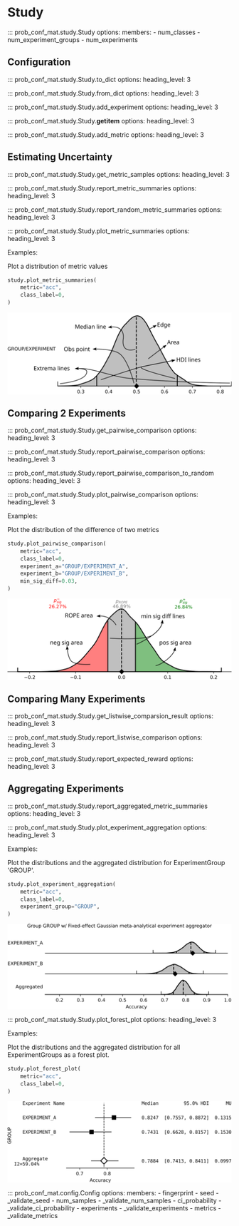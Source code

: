 <!-- LTeX: enabled=false -->
# Study

::: prob_conf_mat.study.Study
    options:
        members:
            - num_classes
            - num_experiment_groups
            - num_experiments

## Configuration

::: prob_conf_mat.study.Study.to_dict
    options:
        heading_level: 3

::: prob_conf_mat.study.Study.from_dict
    options:
        heading_level: 3

::: prob_conf_mat.study.Study.add_experiment
    options:
        heading_level: 3

::: prob_conf_mat.study.Study.__getitem__
    options:
        heading_level: 3

::: prob_conf_mat.study.Study.add_metric
    options:
        heading_level: 3

## Estimating Uncertainty

::: prob_conf_mat.study.Study.get_metric_samples
    options:
        heading_level: 3

::: prob_conf_mat.study.Study.report_metric_summaries
    options:
        heading_level: 3

::: prob_conf_mat.study.Study.report_random_metric_summaries
    options:
        heading_level: 3

::: prob_conf_mat.study.Study.plot_metric_summaries
    options:
        heading_level: 3

<span class="doc-section-title">Examples:</span>

Plot a distribution of metric values

```python
study.plot_metric_summaries(
    metric="acc",
    class_label=0,
)
```

<img
    style="display: block;
           margin-left: auto;
           margin-right: auto;
           margin-bottom: 0;"
    src="../assets/figures/examples/plot_metric_summaries_annotated.svg"
    alt="A plot of a metric's distribution">
</img>

## Comparing 2 Experiments

::: prob_conf_mat.study.Study.get_pairwise_comparison
    options:
        heading_level: 3

::: prob_conf_mat.study.Study.report_pairwise_comparison
    options:
        heading_level: 3

::: prob_conf_mat.study.Study.report_pairwise_comparison_to_random
    options:
        heading_level: 3

::: prob_conf_mat.study.Study.plot_pairwise_comparison
    options:
        heading_level: 3

<span class="doc-section-title">Examples:</span>

Plot the distribution of the difference of two metrics

```python
study.plot_pairwise_comparison(
    metric="acc",
    class_label=0,
    experiment_a="GROUP/EXPERIMENT_A",
    experiment_b="GROUP/EXPERIMENT_B",
    min_sig_diff=0.03,
)
```

<img
    style="display: block;
           margin-left: auto;
           margin-right: auto;
           margin-bottom: 0;"
    src="../assets/figures/examples/plot_pairwise_comparison_annotated.svg"
    alt="A plot of the distribution of the difference of two metrics">
</img>

## Comparing Many Experiments

::: prob_conf_mat.study.Study.get_listwise_comparsion_result
    options:
        heading_level: 3

::: prob_conf_mat.study.Study.report_listwise_comparison
    options:
        heading_level: 3

::: prob_conf_mat.study.Study.report_expected_reward
    options:
        heading_level: 3

## Aggregating Experiments

::: prob_conf_mat.study.Study.report_aggregated_metric_summaries
    options:
        heading_level: 3

::: prob_conf_mat.study.Study.plot_experiment_aggregation
    options:
        heading_level: 3

<span class="doc-section-title">Examples:</span>

Plot the distributions and the aggregated distribution for ExperimentGroup 'GROUP'.

```python
study.plot_experiment_aggregation(
    metric="acc",
    class_label=0,
    experiment_group="GROUP",
)
```

<img
    style="display: block;
           margin-left: auto;
           margin-right: auto;
           margin-bottom: 0;"
    src="../assets/figures/examples/plot_experiment_aggregation.svg"
    alt="A plot of the distributions in an ExperimentGroup, along with the aggregated distribution.">
</img>

::: prob_conf_mat.study.Study.plot_forest_plot
    options:
        heading_level: 3

<span class="doc-section-title">Examples:</span>

Plot the distributions and the aggregated distribution for all ExperimentGroups as a forest plot.

```python
study.plot_forest_plot(
    metric="acc",
    class_label=0,
)
```

<img
    style="display: block;
           margin-left: auto;
           margin-right: auto;
           margin-bottom: 0;"
    src="../assets/figures/examples/plot_forest_plot.svg"
    alt="A forest plot of the distributions in an ExperimentGroup, along with the aggregated distribution.">
</img>

::: prob_conf_mat.config.Config
    options:
        members:
            - fingerprint
            - seed
            - _validate_seed
            - num_samples
            - _validate_num_samples
            - ci_probability
            - _validate_ci_probability
            - experiments
            - _validate_experiments
            - metrics
            - _validate_metrics
